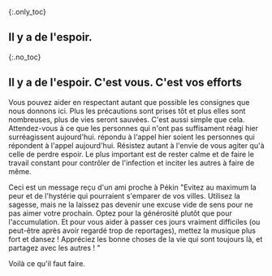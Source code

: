 {:.only_toc}
## Il y a de l'espoir.

{:.no_toc}
## Il y a de l'espoir. C'est vous. C'est vos efforts

Vous pouvez aider en respectant autant que possible les consignes que nous donnons ici. Plus les précautions sont prises tôt et plus elles sont nombreuses, plus de vies seront sauvées. C'est aussi simple que cela. Attendez-vous à ce que les personnes qui n'ont pas suffisament réagi hier surréagissent aujourd'hui. répondu à l'appel hier soient les personnes qui répondent à l'appel aujourd'hui. Résistez autant à l'envie de vous agiter qu'à celle de perdre espoir. Le plus important est de rester calme et de faire le travail constant pour contrôler de l'infection et inciter les autres à faire de même.

Ceci est un message reçu d'un ami proche à Pékin "Evitez au maximum la peur et de l'hystérie qui pourraient s'emparer de vos villes. Utilisez la sagesse, mais ne la laissez pas devenir une excuse vide de sens pour ne pas aimer votre prochain. Optez pour la générosité plutôt que pour l'accumulation. Et pour vous aider à passer ces jours vraiment difficiles (ou peut-être après avoir regardé trop de reportages), mettez la musique plus fort et dansez ! Appréciez les bonne choses de la vie qui sont toujours là, et partagez avec les autres ! "

Voilà ce qu'il faut faire.

